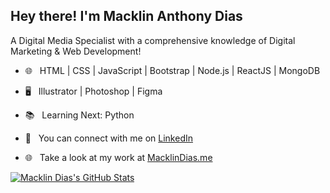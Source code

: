 <h2> Hey there! I'm Macklin Anthony Dias</h2>

A Digital Media Specialist with a comprehensive knowledge of Digital Marketing & Web Development!

- 🌐 &nbsp; HTML | CSS | JavaScript | Bootstrap | Node.js | ReactJS | MongoDB
- 🖥 &nbsp; Illustrator | Photoshop | Figma 
- 📚 &nbsp; Learning Next: Python

- 💼 &nbsp; You can connect with me on <a href="https://www.linkedin.com/in/macklindias/">LinkedIn</a> <br>
- 🌐 &nbsp; Take a look at my work at <a href="https://macklindias.me/">MacklinDias.me</a> <br>

[![Macklin Dias's GitHub Stats](https://github-readme-stats.vercel.app/api?username=MacklinDias&show_icons=true)](https://github.com/MacklinDias)
